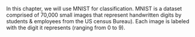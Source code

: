 In this chapter, we will use MNIST for classification. MNIST is a dataset comprised of 70,000 small images that represent handwritten digits by students & employees from the US census Bureau). Each image is labeled with the digit it represents (ranging from 0 to 9).
